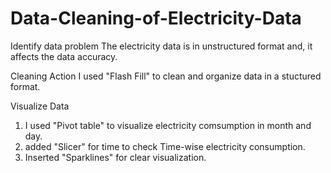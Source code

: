 # Data-Cleaning-of-Electricity-Data

Identify data problem
The electricity data is in unstructured format and,
it affects the data accuracy.

Cleaning Action
I used "Flash Fill" to clean and organize data in  a stuctured format.

Visualize Data
1. I used "Pivot table" to visualize electricity comsumption in month and day.
2. added "Slicer" for time to check Time-wise electricity consumption.
3. Inserted "Sparklines" for clear visualization.
